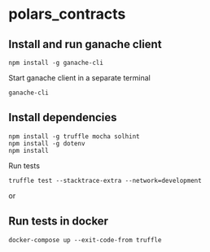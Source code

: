 # polars_contracts

## Install and run ganache client
```
npm install -g ganache-cli
```

Start ganache client in a separate terminal
```
ganache-cli
```

## Install dependencies
```
npm install -g truffle mocha solhint
npm install -g dotenv
npm install
```

Run tests
```
truffle test --stacktrace-extra --network=development
```

or
## Run tests in docker
```
docker-compose up --exit-code-from truffle
```
